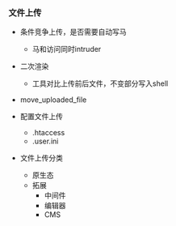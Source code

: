 ### 文件上传

* 条件竞争上传，是否需要自动写马
  * 马和访问同时intruder
* 二次渲染
  * 工具对比上传前后文件，不变部分写入shell
* move_uploaded_file
* 配置文件上传
  * .htaccess
  * .user.ini



* 文件上传分类
  * 原生态
  * 拓展
    * 中间件
    * 编辑器
    * CMS